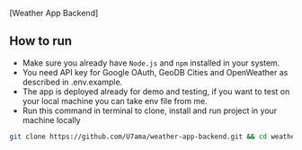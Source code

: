 [Weather App Backend]
<br />

## How to run

- Make sure you already have `Node.js` and `npm` installed in your system.
- You need API key for Google OAuth, GeoDB Cities and OpenWeather as described in .env.example.
- The app is deployed already for demo and testing, if you want to test on your local machine you can take env file from me.
- Run this command in terminal to clone, install and run project in your machine locally

```bash
git clone https://github.com/U7ama/weather-app-backend.git && cd weather-app-backend && npm install && npm run dev

```
